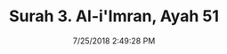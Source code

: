 ---
title       : "Surah 3. Al-i'Imran, Ayah 51"
date        : 7/25/2018 2:49:28 PM
draft       : false
type        : "quran"
layout      : "compare"
BookCode    : "CMP"
SurahNumber : "3"
AyahNumber  : "51"
TotalAyah   : "200"
---